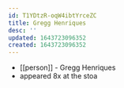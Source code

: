 ```yaml
---
id: T1YDtzR-oqW4ibtYrceZC
title: Gregg Henriques
desc: ''
updated: 1643723096352
created: 1643723096352
---
```



- [[person]] - Gregg Henriques
- appeared 8x at the stoa
